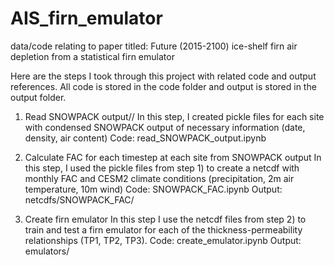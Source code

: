 # AIS_firn_emulator
data/code relating to paper titled: Future (2015-2100) ice-shelf firn air depletion from a statistical firn emulator

Here are the steps I took through this project with related code and output references. All code is stored in the code folder and output is stored in the output folder.

1) Read SNOWPACK output//
In this step, I created pickle files for each site with condensed SNOWPACK output of necessary information (date, density, air content)
Code: read_SNOWPACK_output.ipynb

2) Calculate FAC for each timestep at each site from SNOWPACK output
In this step, I used the pickle files from step 1) to create a netcdf with monthly FAC and CESM2 climate conditions (precipitation, 2m air temperature, 10m wind)
Code: SNOWPACK_FAC.ipynb
Output: netcdfs/SNOWPACK_FAC/

3) Create firn emulator
In this step I use the netcdf files from step 2) to train and test a firn emulator for each of the thickness-permeability relationships (TP1, TP2, TP3).
Code: create_emulator.ipynb
Output: emulators/


